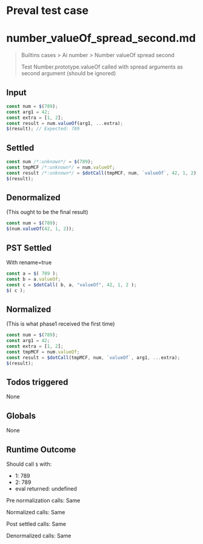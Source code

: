 # Preval test case

# number_valueOf_spread_second.md

> Builtins cases > Ai number > Number valueOf spread second
>
> Test Number.prototype.valueOf called with spread arguments as second argument (should be ignored)

## Input

`````js filename=intro
const num = $(789);
const arg1 = 42;
const extra = [1, 2];
const result = num.valueOf(arg1, ...extra);
$(result); // Expected: 789
`````


## Settled


`````js filename=intro
const num /*:unknown*/ = $(789);
const tmpMCF /*:unknown*/ = num.valueOf;
const result /*:unknown*/ = $dotCall(tmpMCF, num, `valueOf`, 42, 1, 2);
$(result);
`````


## Denormalized
(This ought to be the final result)

`````js filename=intro
const num = $(789);
$(num.valueOf(42, 1, 2));
`````


## PST Settled
With rename=true

`````js filename=intro
const a = $( 789 );
const b = a.valueOf;
const c = $dotCall( b, a, "valueOf", 42, 1, 2 );
$( c );
`````


## Normalized
(This is what phase1 received the first time)

`````js filename=intro
const num = $(789);
const arg1 = 42;
const extra = [1, 2];
const tmpMCF = num.valueOf;
const result = $dotCall(tmpMCF, num, `valueOf`, arg1, ...extra);
$(result);
`````


## Todos triggered


None


## Globals


None


## Runtime Outcome


Should call `$` with:
 - 1: 789
 - 2: 789
 - eval returned: undefined

Pre normalization calls: Same

Normalized calls: Same

Post settled calls: Same

Denormalized calls: Same
